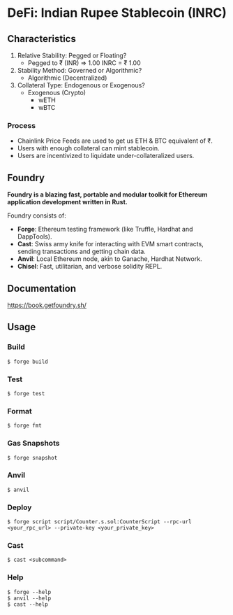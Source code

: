 # DeFi: Indian Rupee Stablecoin (INRC)

## Characteristics
1. Relative Stability: Pegged or Floating?
    - Pegged to ₹ (INR) => 1.00 INRC = ₹ 1.00
2. Stability Method: Governed or Algorithmic?
    - Algorithmic (Decentralized)
3. Collateral Type: Endogenous or Exogenous?
    - Exogenous (Crypto)
        - wETH
        - wBTC

### Process
- Chainlink Price Feeds are used to get us ETH & BTC equivalent of ₹.
- Users with enough collateral can mint stablecoin.
- Users are incentivized to liquidate under-collateralized users.




## Foundry

**Foundry is a blazing fast, portable and modular toolkit for Ethereum application development written in Rust.**

Foundry consists of:

-   **Forge**: Ethereum testing framework (like Truffle, Hardhat and DappTools).
-   **Cast**: Swiss army knife for interacting with EVM smart contracts, sending transactions and getting chain data.
-   **Anvil**: Local Ethereum node, akin to Ganache, Hardhat Network.
-   **Chisel**: Fast, utilitarian, and verbose solidity REPL.

## Documentation

https://book.getfoundry.sh/

## Usage

### Build

```shell
$ forge build
```

### Test

```shell
$ forge test
```

### Format

```shell
$ forge fmt
```

### Gas Snapshots

```shell
$ forge snapshot
```

### Anvil

```shell
$ anvil
```

### Deploy

```shell
$ forge script script/Counter.s.sol:CounterScript --rpc-url <your_rpc_url> --private-key <your_private_key>
```

### Cast

```shell
$ cast <subcommand>
```

### Help

```shell
$ forge --help
$ anvil --help
$ cast --help
```
